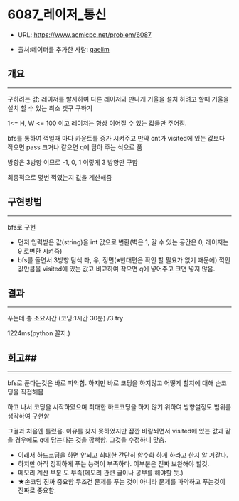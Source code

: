 # 6087_레이저_통신

- URL: https://www.acmicpc.net/problem/6087

- 출처:데이터를 추가한 사람: [gaelim](https://www.acmicpc.net/user/gaelim)


## 개요

---

구하려는 값: 레이저를 발사하여 다른 레이저와 만나게 거울을 설치 하려고 할때 거울을 설치 할 수 있는 최소 갯구 구하기

 1<=  H, W  <= 100 이고 레이저는 항상 이어질 수 있는 값들만 주어짐.

bfs를 통하여 꺽일때 마다 카운트를 증가 시켜주고 만약 cnt가 visited에 있는 값보다 작으면 pass 크거나 같으면 q에 담아 주는 식으로 품 

방향은 3방향 이므로 -1, 0, 1 이렇게 3 방향만 구함

최종적으로 몇번 꺽였는지 값을 계산해줌

## 구현방법

---



bfs로 구현

- 먼저 입력받은 값(string)을 int 값으로 변환(벽은 1, 갈 수 있는 공간은 0, 레이저는 9 로변환 시켜줌)
- bfs를 돌면서 3방향 탐색 좌, 우, 정면(※반대편은 확인 할 필요가 없기 때문에) 꺽인 값만큼을 visited에 있는 값고 비교하여 작으면 q에 넣어주고 크면 넣지 않음. 

## 결과

---

푸는데 총 소요시간 (코딩:1시간 30분) /3 try

1224ms(python 꼴지.)

## 회고##

---

bfs로 푼다는것은 바로 파악함. 하지만 바로 코딩을 하지않고 어떻게 할지에 대해 손코딩을 직접해봄

하고 나서 코딩을 시작하였으며 최대한 하드코딩을 하지 않기 위하여 방향설정도 범위를 생각하여 구현함

그결과 처음엔 틀렸음. 이유를 찾지 못하였지만 잠깐 바람쐬면서 visited에 있는 값과 같을 경우에도 q에 담는다는 것을 깜빡함. 그것을 수정하니 맞춤.

- 이래서 하드코딩을 하면 안되고 최대한 간단히 함수화 하게 하라고 한지 알 거같다. 
- 하지만 아직 정확하게 푸는 능력이 부족하다. 이부분은 진짜 보완해야 할것.
- 메모리 계산 부분 도 부족(메모리 관련 글이나 공부를 해야할 듯.)
- ★손코딩 진짜 중요함 무조건 문제를 푸는 것이 아니라 문제를 파악하고 푸는것이 진짜로 중요함.